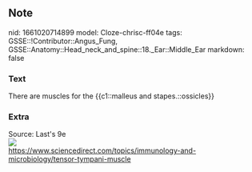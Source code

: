 ## Note
nid: 1661020714899
model: Cloze-chrisc-ff04e
tags: GSSE::!Contributor::Angus_Fung, GSSE::Anatomy::Head_neck_and_spine::18._Ear::Middle_Ear
markdown: false

### Text
There are muscles for the {{c1::malleus and stapes.::ossicles}}

### Extra
<div>
  Source: Last's 9e
</div>
<div><img src="3-s2.0-B9780080450469002485-gr3.jpg"></div>
<div>
  <a href= 
  "https://www.sciencedirect.com/topics/immunology-and-microbiology/tensor-tympani-muscle">
  https://www.sciencedirect.com/topics/immunology-and-microbiology/tensor-tympani-muscle</a>
</div>
